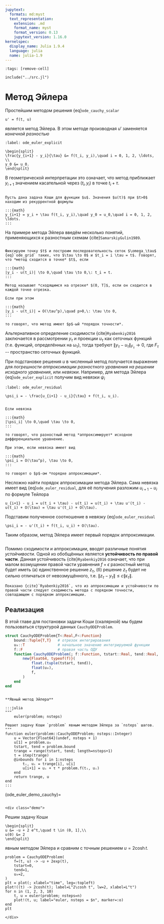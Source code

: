 ```yaml
---
jupytext:
  formats: md:myst
  text_representation:
    extension: .md
    format_name: myst
    format_version: 0.13
    jupytext_version: 1.16.0
kernelspec:
  display_name: Julia 1.9.4
  language: julia
  name: julia-1.9
---
```


```{code-cell}
:tags: [remove-cell]

include("../src.jl")
```

# Метод Эйлера

Простейшим методом решения {eq}`ode_cauchy_scalar`

```{math}
u' = f(t, u)
```

является метод Эйлера. В этом методе производная $u'$ заменяется *конечной разностью*

```{math}
:label: ode_euler_explicit

\begin{split}
\frac{y_{i+1} - y_i}{\tau} &= f(t_i, y_i),\quad i = 0, 1, 2, \ldots, \\
y_0 &= u_0.
\end{split}
```

В геометрической интерпретации это означает, что метод приближает $y_{i+1}$ значением касательной через $(t_i, y_i)$ в точке $t_i + \tau$.

```{index} разностный метод; Эйлера явный
```
```{proof:algorithm} Явный метод Эйлера
Пусть дана задача Коши для функции $u$. Значения $u(t)$ при $t>0$ находим из рекуррентной формулы

:::{math}
y_{i+1} = y_i + \tau f(t_i, y_i),\quad y_0 = u_0,\quad i = 0, 1, 2, \ldots.
::: 
```

На примере метода Эйлера введём несколько понятий, применяющихся к разностным схемам {cite}`SamarskiyGulin1989`.

```{index} разностный метод; сходимость
```
```{proof:definition} Сходимость разностного метода
Фиксируем точку $t$ и построим последовательность сеток $\omega_\tau$ {eq}`ode_grid` таких, что $\tau \to 0$ и $t_i = i \tau = t$. Говорят, что *метод сходится в точке* $t$, если

:::{math}
|y_i - u(t_i)| \to 0,\quad \tau \to 0,\: t_i = t.
:::

Метод называют *сходящимся на отрезке* $(0, T]$, если он сходится в каждой точке отрезка.

Если при этом

:::{math}
|y_i - u(t_i)| = O(\tau^p),\quad p>0,\: \tau \to 0,
:::

то говорят, что метод имеет $p$-ый *порядок точности*.
```

Альтернативное определение сходимости {cite}`Ryabenkiy2016` заключается в рассмотрении $y_\tau$ и проекции $u_\tau$ как сеточных функций (т.е. функций, определённых на $\omega_\tau$), тогда требуют $\|y_\tau - u_\tau\|_{F_\tau} \to 0$, где $F_\tau$ -- пространство сеточных функций.

При подстановке решения $u$ в численный метод получается выражение для *погрешности аппроксимации разностного уравнения на решении исходного уравнения*, или *невязки*. Например, для метода Эйлера {eq}`ode_euler_explicit` получим вид невязки $\psi_i$

```{math}
:label: ode_euler_residual

\psi_i = - \frac{u_{i+1} - u_i}{\tau} + f(t_i, u_i).
```

```{index} разностный метод; аппроксимация
```
```{proof:definition} Аппроксимация
Если невязка

:::{math}
|\psi_i| \to 0,\quad \tau \to 0,
:::

то говорят, что разностный метод *аппроксимирует* исходное дифференциальное уравнение.

При этом, если невязка имеет вид

:::{math}
\psi_i = O(\tau^p), \tau \to 0,
:::

то говорят о $p$-ом *порядке аппроксимации*.
```

Несложно найти порядок аппроксимации метода Эйлера. Сама невязка имеет вид {eq}`ode_euler_residual`, для её получения разложим $u_{i+1}-u_i$ по формуле Тейлора

```{math}
u_{i+1} - u_i = u(t_i + \tau) - u(t_i) = u(t_i) + \tau u'(t_i) - u(t_i) + O(\tau) = \tau u'(t_i) + O(\tau).
```

Подставим полученное соотношение в невязку {eq}`ode_euler_residual`

```{math}
\psi_i = - u'(t_i) + f(t_i, u_i) + O(\tau).
```

Таким образом, метод Эйлера имеет первый порядок аппроксимации.

```{index} разностный метод; устойчивость
```
Помимо сходимости и аппроксимации, вводят различные понятия *устойчивости*. Одной из обобщённых является **устойчивость по правой части**. Данная устойчивость {cite}`Ryabenkiy2016` означает, что при малом возмущении правой части уравнения $f + \epsilon$ разностный метод будет иметь (а) единственное решение $z_\tau$, (б) решение $z_\tau$ будет не сильно отличаться от невозмущённого, т.е. $\|z_\tau - y_\tau\| \le c \|\epsilon_\tau\|$.

```{proof:proposition}
Показано {cite}`Ryabenkiy2016`, что из аппроксимации и устойчивости по правой части следует сходимость метода с порядком точности, совпадающем с порядком аппроксимации.
```

## Реализация

В этой главе для постановки задачи Коши (скалярной) мы будем пользоваться структурой данных `CauchyODEProblem`.

```julia
struct CauchyODEProblem{T<:Real,F<:Function}
    bound::Tuple{T,T}   # отрезок интегрирования
    u₀::T               # начальное значение интегрируемой функции
    f::F                # правая часть ОДУ
    function CauchyODEProblem(; f::Function, tstart::Real, tend::Real, u₀::Real)
        new{Float64, typeof(f)}(
            float.(tuple(tstart, tend)),
            float(u₀),
            f,
        )
    end
end
```

```{proof:function} euler

**Явный метод Эйлера**

:::julia
"""
    euler(problem; nsteps)

Решает задачу Коши `problem` явным методом Эйлера за `nsteps` шагов.
"""
function euler(problem::CauchyODEProblem; nsteps::Integer)
    u = Vector{Float64}(undef, nsteps + 1)
    u[1] = problem.u₀
    tstart, tend = problem.bound
    trange = range(tstart, tend; length=nsteps+1)
    τ = step(trange)
    @inbounds for i in 1:nsteps
        tᵢ, uᵢ = trange[i], u[i]
        u[i+1] = uᵢ + τ * problem.f(tᵢ, uᵢ)
    end
    return trange, u
end
:::
```

(ode_euler_demo_cauchy)=
```{proof:demo}
```
```{raw} html
<div class="demo">
```

Решим задачу Коши

```{math}
\begin{split}
u &= -u + 2 e^t,\quad t \in (0, 1],\\
u(0) &= 2
\end{split}
```

явным методом Эйлера и сравним с точным решением $u = 2 \cosh t$.

```{code-cell}
problem = CauchyODEProblem(
    f=(t, u) -> -u + 2exp(t),
    tstart=0,
    tend=1,
    u₀=2,
)
plt = plot(; xlabel="time", leg=:topleft)
plot!((t) -> 2cosh(t); label=L"2\cosh t", lw=2, xlabel=L"t")
for n in (1, 2, 3, 10)
    t, u = euler(problem; nsteps=n)
    plot!(t, u; label="euler, nsteps = $n", marker=:o)
end
plt
```

```{raw} html
</div>
```
